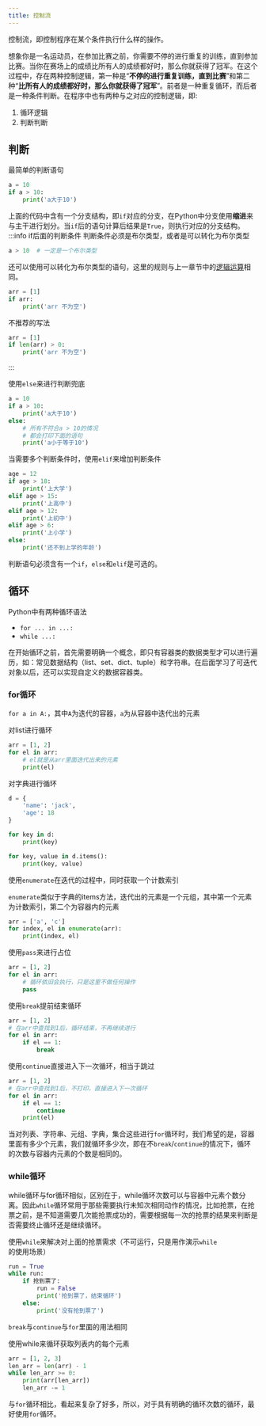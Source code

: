 ```yaml
---
title: 控制流
---
```


控制流，即控制程序在某个条件执行什么样的操作。

想象你是一名运动员，在参加比赛之前，你需要不停的进行重复的训练，直到参加比赛。当你在赛场上的成绩比所有人的成绩都好时，那么你就获得了冠军。在这个过程中，存在两种控制逻辑，第一种是“**不停的进行重复训练，直到比赛**”和第二种“**比所有人的成绩都好时，那么你就获得了冠军**”。前者是一种重复循环，而后者是一种条件判断。在程序中也有两种与之对应的控制逻辑，即:

1. 循环逻辑
2. 判断判断

## 判断

最简单的判断语句
```py
a = 10
if a > 10:
    print('a大于10')
```
上面的代码中含有一个分支结构，即`if`对应的分支，在Python中分支使用**缩进**来与主干进行划分。当`if`后的语句计算后结果是`True`，则执行对应的分支结构。
:::info if后面的判断条件
判断条件必须是布尔类型，或者是可以转化为布尔类型
```py
a > 10  # 一定是一个布尔类型
```
还可以使用可以转化为布尔类型的语句，这里的规则与上一章节中的[逻辑运算](/python/operation/#逻辑运算符)相同。


```py
arr = [1]
if arr:
    print('arr 不为空')
```
不推荐的写法
```py
arr = [1]
if len(arr) > 0:
    print('arr 不为空')
```
:::

使用`else`来进行判断兜底

```py
a = 10
if a > 10:
    print('a大于10')
else:
    # 所有不符合a > 10的情况
    # 都会打印下面的语句
    print('a小于等于10')
```

当需要多个判断条件时，使用`elif`来增加判断条件
```py
age = 12
if age > 18:
    print('上大学')
elif age > 15:
    print('上高中')
elif age > 12:
    print('上初中')
elif age > 6:
    print('上小学')
else:
    print('还不到上学的年龄')
```

判断语句必须含有一个`if`，`else`和`elif`是可选的。

## 循环

Python中有两种循环语法

- `for ... in ...:`
- `while ...:`

在开始循环之前，首先需要明确一个概念，即只有容器类的数据类型才可以进行遍历，如：常见数据结构（list、set、dict、tuple）和字符串。在后面学习了可迭代对象以后，还可以实现自定义的数据容器类。

### for循环

`for a in A:`，其中`A`为迭代的容器，`a`为从容器中迭代出的元素

对list进行循环
```py
arr = [1, 2]
for el in arr:
    # el就是从arr里面迭代出来的元素
    print(el)
```

对字典进行循环
```py
d = {
    'name': 'jack',
    'age': 18
}

for key in d:
    print(key)

for key, value in d.items():
    print(key, value)
```

使用`enumerate`在迭代的过程中，同时获取一个计数索引

`enumerate`类似于字典的items方法，迭代出的元素是一个元组，其中第一个元素为计数索引，第二个为容器内的元素

```py
arr = ['a', 'c']
for index, el in enumerate(arr):
    print(index, el)
```

使用`pass`来进行占位
```py
arr = [1, 2]
for el in arr:
    # 循环依旧会执行，只是这里不做任何操作
    pass
```

使用`break`提前结束循环

```py
arr = [1, 2]
# 在arr中查找到1后，循环结束，不再继续进行
for el in arr:
    if el == 1:
        break
```

使用`continue`直接进入下一次循环，相当于跳过
```py
arr = [1, 2]
# 在arr中查找到1后，不打印，直接进入下一次循环
for el in arr:
    if el == 1:
        continue
    print(el)
```

当对列表、字符串、元组、字典，集合这些进行`for`循环时，我们希望的是，容器里面有多少个元素，我们就循环多少次，即在不`break`/`continue`的情况下，循环的次数与容器内元素的个数是相同的。


### while循环

while循环与for循环相似，区别在于，while循环次数可以与容器中元素个数分离。因此`while`循环常用于那些需要执行未知次相同动作的情况，比如抢票，在抢票之前，是不知道需要几次能抢票成功的，需要根据每一次的抢票的结果来判断是否需要终止循环还是继续循环。

使用`while`来解决对上面的抢票需求（不可运行，只是用作演示`while`的使用场景）
```py
run = True
while run:
    if 抢到票了:
        run = False
        print('抢到票了，结束循环')
    else:
        print('没有抢到票了')
```

`break`与`continue`与`for`里面的用法相同

使用while来循环获取列表内的每个元素
```py
arr = [1, 2, 3]
len_arr = len(arr) - 1
while len_arr >= 0:
    print(arr[len_arr])
    len_arr -= 1
```
与`for`循环相比，看起来复杂了好多，所以，对于具有明确的循环次数的循环，最好使用`for`循环。
